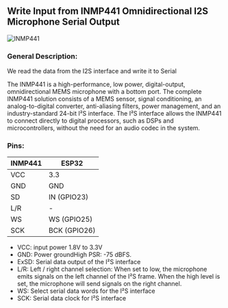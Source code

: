
## Write Input from INMP441 Omnidirectional I2S Microphone Serial Output

![INMP441](https://pschatzmann.github.io/arduino-sound-tools/doc/resources/inmp441.jpeg)

### General Description:

We read the data from the I2S interface and write it to Serial

The INMP441 is a high-performance, low power, digital-output, omnidirectional MEMS microphone with a bottom port. The complete INMP441 solution consists of a MEMS sensor, signal conditioning, an analog-to-digital converter, anti-aliasing filters, power management, and an industry-standard 24-bit I²S interface. The I²S interface allows the INMP441 to connect directly to digital processors, such as DSPs and microcontrollers, without the need for an audio codec in the system.

### Pins:
 
| INMP441 | ESP32
|---------|---------------
| VCC     | 3.3
| GND     | GND
| SD      | IN (GPIO23)
| L/R     | -
| WS      | WS (GPIO25)
| SCK     | BCK (GPIO26)


- VCC: input power 1.8V to 3.3V
- GND: Power groundHigh PSR: -75 dBFS.
- ExSD: Serial data output of the I²S interface
- L/R: Left / right channel selection:
        When set to low, the microphone emits signals on the left channel of the I²S frame.
        When the high level is set, the microphone will send signals on the right channel.
- WS: Select serial data words for the I²S interface
- SCK: Serial data clock for I²S interface

